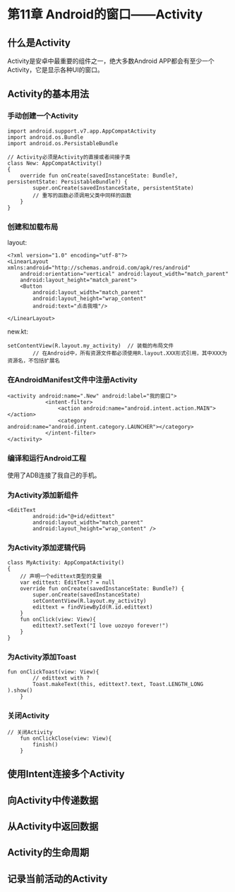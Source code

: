 # 第11章 Android的窗口——Activity
## 什么是Activity
Activity是安卓中最重要的组件之一，绝大多数Android APP都会有至少一个Activity，它是显示各种UI的窗口。
## Activity的基本用法
### 手动创建一个Activity
```
import android.support.v7.app.AppCompatActivity
import android.os.Bundle
import android.os.PersistableBundle

// Activity必须是Activity的直接或者间接子类
class New: AppCompatActivity()
{
    override fun onCreate(savedInstanceState: Bundle?, persistentState: PersistableBundle?) {
        super.onCreate(savedInstanceState, persistentState)
        // 重写的函数必须调用父类中同样的函数
    }
}
```
### 创建和加载布局
layout:
```
<?xml version="1.0" encoding="utf-8"?>
<LinearLayout xmlns:android="http://schemas.android.com/apk/res/android"
    android:orientation="vertical" android:layout_width="match_parent"
    android:layout_height="match_parent">
    <Button
        android:layout_width="match_parent"
        android:layout_height="wrap_content"
        android:text="点击我哦"/>

</LinearLayout>
```
new.kt:
```
setContentView(R.layout.my_activity)  // 装载的布局文件
        // 在Android中，所有资源文件都必须使用R.layout.XXX形式引用，其中XXX为资源名，不包括扩展名
```
### 在AndroidManifest文件中注册Activity
```
<activity android:name=".New" android:label="我的窗口">
            <intent-filter>
                <action android:name="android.intent.action.MAIN"></action>
                <category android:name="android.intent.category.LAUNCHER"></category>
            </intent-filter>
</activity>
```
### 编译和运行Android工程
使用了ADB连接了我自己的手机。
### 为Activity添加新组件
```
<EditText
        android:id="@+id/edittext"
        android:layout_width="match_parent"
        android:layout_height="wrap_content" />
```
### 为Activity添加逻辑代码
```
class MyActivity: AppCompatActivity()
{
    // 声明一个edittext类型的变量
    var edittext: EditText? = null
    override fun onCreate(savedInstanceState: Bundle?) {
        super.onCreate(savedInstanceState)
        setContentView(R.layout.my_activity)
        edittext = findViewById(R.id.edittext)
    }
    fun onClick(view: View){
        edittext?.setText("I love uozoyo forever!")
    }
}
```
### 为Activity添加Toast
```
fun onClickToast(view: View){
        // edittext with ?
        Toast.makeText(this, edittext?.text, Toast.LENGTH_LONG ).show()
    }
```
### 关闭Activity
```
// 关闭Activity
    fun onClickClose(view: View){
        finish()
    }
```
## 使用Intent连接多个Activity

## 向Activity中传递数据

## 从Activity中返回数据

## Activity的生命周期

## 记录当前活动的Activity
